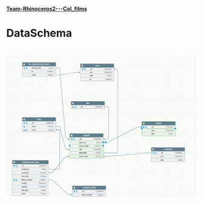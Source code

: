 [**Team-Rhinoceros2---Col_films**](https://github.com/zuri-training/Team-Rhinoceros2---Col_films)

# DataSchema

![DataSchema](./dataSchema/dataSchema.jpg)
=======

